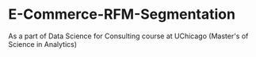 # E-Commerce-RFM-Segmentation
As a part of Data Science for Consulting course at UChicago (Master's of Science in Analytics)
